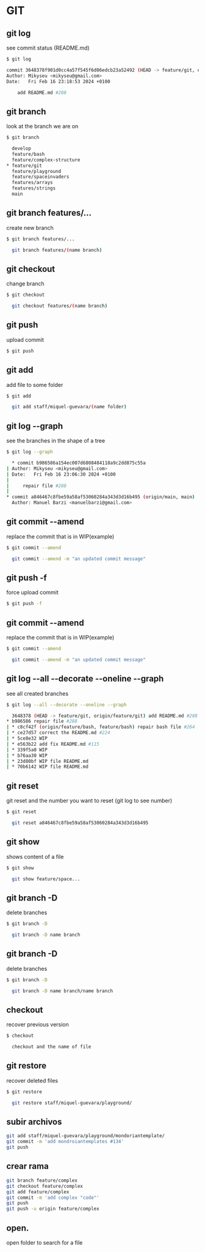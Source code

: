 # GIT

## git log

see commit status (README.md)

```sh
$ git log

commit 3648378f901d0cc4a57f545f6d06edcb23a52492 (HEAD -> feature/git, origin/feature/git)
Author: Mikyseu <mikyseu@gmail.com>
Date:   Fri Feb 16 23:18:53 2024 +0100

    add README.md #288
```

## git branch

look at the branch we are on

```sh
$ git branch

  develop
  feature/bash
  feature/complex-structure
* feature/git 
  feature/playground
  feature/spaceinvaders
  features/arrays
  features/strings
  main
```

## git branch features/...

create new branch

```sh
$ git branch features/...

  git branch features/(name branch)
```

## git checkout

change branch

```sh
$ git checkout

  git checkout features/(name branch)
```

## git push

upload commit

```sh
$ git push

```

## git add

add file to some folder

```sh
$ git add

  git add staff/miquel-guevara/(name folder)
```

## git log --graph

see the branches in the shape of a tree

```sh
$ git log --graph

  * commit b986586a154ec007d6808484118a9c2dd875c55a
| Author: Mikyseu <mikyseu@gmail.com>
| Date:   Fri Feb 16 23:06:30 2024 +0100
|
|     repair file #288
|
* commit a846467c8fbe59a58af53060284a343d3d16b495 (origin/main, main)
  Author: Manuel Barzi <manuelbarzi@gmail.com>
```

## git commit --amend

replace the commit that is in WIP(example)

```sh
$ git commit --amend

  git commit --amend -m "an updated commit message"
```

## git push -f

force upload commit

```sh
$ git push -f

```

## git commit --amend

replace the commit that is in WIP(example)

```sh
$ git commit --amend

  git commit --amend -m "an updated commit message"
```

## git log --all --decorate --oneline --graph

see all created branches

```sh
$ git log --all --decorate --oneline --graph

  3648378 (HEAD -> feature/git, origin/feature/git) add README.md #288
* b986586 repair file #288
| * c8cf42f (origin/feature/bash, feature/bash) repair bash file #264
| * ce27d57 correct the README.md #224
| * 5ce8e32 WIP
| * e563b22 add fix README.md #115
| * 339f5a0 WIP
| * b76aa30 WIP
| * 23d80bf WIP file README.md
| * 70b6142 WIP file README.md
```

## git reset

git reset and the number you want to reset (git log to see number)

```sh
$ git reset

  git reset a846467c8fbe59a58af53060284a343d3d16b495
```

## git show

shows content of a file

```sh
$ git show

  git show feature/space...
```

## git branch -D

delete branches

```sh
$ git branch -D

  git branch -D name branch
```

## git branch -D

delete branches

```sh
$ git branch -D

  git branch -D name branch/name branch
```

## checkout

recover previous version

```sh
$ checkout

  checkout and the name of file
```

## git restore

recover deleted files

```sh
$ git restore

  git restore staff/miquel-guevara/playground/
```

## subir archivos

```sh
git add staff/miquel-guevara/playground/mondoriantemplate/
git commit -m 'add mondroiantemplates #134'
git push
```

## crear rama

```sh
git branch feature/complex
git checkout feature/complex
git add feature/complex
git commit -m 'add complex "code"'
git push
git push -u origin feature/complex
```

## open.
open folder to search for a file